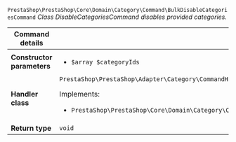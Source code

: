 `PrestaShop\PrestaShop\Core\Domain\Category\Command\BulkDisableCategoriesCommand`
_Class DisableCategoriesCommand disables provided categories._

| Command details            |    |
| -------------------------- | -- |
| **Constructor parameters** | <ul> <li>`$array $categoryIds`</li> </ul> |
| **Handler class**          | `PrestaShop\PrestaShop\Adapter\Category\CommandHandler\BulkUpdateCategoriesStatusHandler`  <p> Implements: </p> <ul>  <li>`PrestaShop\PrestaShop\Core\Domain\Category\CommandHandler\BulkUpdateCategoriesStatusHandlerInterface`</li>  |
| **Return type** |  `void`  |
